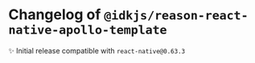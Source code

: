 # Changelog of `@idkjs/reason-react-native-apollo-template`

✨ Initial release compatible with `react-native@0.63.3`
